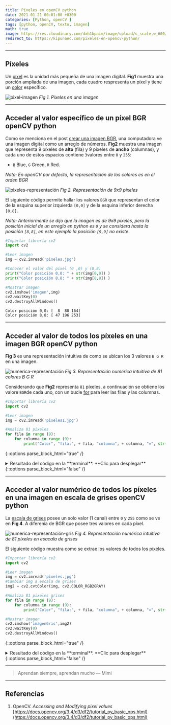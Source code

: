 ```yaml
---
title: Píxeles en openCV python
date: 2021-01-21 00:01:00 +0300
categories: [Python, openCV ]
tags: [python, openCV, texto, imagen]   
math: true
image: https://res.cloudinary.com/dxh1bpaim/image/upload/c_scale,w_600/v1612302798/kipunaEC/pixeles/portada-pixel_isrv4e.jpg
redirect_to: https://kipunaec.com/pixeles-en-opencv-python/
---
```


***

## Píxeles

Un [píxel](https://es.wikipedia.org/wiki/P%C3%ADxel) es la unidad más pequeña de una imagen digital. **Fig1** muestra una porción ampliada de una imagen, cada cuadro respresenta un píxel y tiene un [color](https://htmlcolorcodes.com/es/) específico.

![pixel-imagen](https://res.cloudinary.com/dxh1bpaim/image/upload/c_scale,h_240,w_400/v1612304704/kipunaEC/pixeles/pixel100_zlcswt.png)
_Fig 1. Píxeles en una imagen_

 ***

## Acceder al valor específico de un píxel BGR openCV python

Como se menciona en el post [crear una imagen BGR](../Crear-una-imagen-BGR-openCV-Python/), una computadora ve una imagen digital como un arreglo de números. **Fig2** muestra una imagen que representa 9 píxeles de **alto** (fila) y 9 píxeles de **ancho** (columnas), y cada uno de estos espacios contiene `3`valores entre `0` y `255`: 
* `B` Blue, `G` Green, `R` Red.

*Nota: En openCV por defecto, la representación  de los colores es en el orden BGR*

![pixeles-representación](https://res.cloudinary.com/dxh1bpaim/image/upload/c_scale,w_100/v1612305836/kipunaEC/pixeles/pixel2_lzyu0x.png)
_Fig 2. Representación de 9x9 píxeles_

El siguiente código permite hallar los  valores `BGR` que representan el color de la esquina superior izquierda `[0,0]` y  de la esquina inferior derecha `[8,8]`.

*Nota: Anteriormente se dijo que la imagen es de 9x9 píxeles, pero la posición inicial de un arreglo en python es `0` y se considera hasta la posición `[8,8]`, en este ejemplo la posición `[9,9]` no existe*.

```python
#Importar librería cv2
import cv2

#Leer imagen
img = cv2.imread('pixeles.jpg')

#Conocer el valor del pixel (0 ,0) y (8,8)
print("Color posición 0,0: " + str(img[0,0]) )
print("Color posición 8,8: " + str(img[8,8]) )

#Mostrar imagen
cv2.imshow('imagen',img)
cv2.waitKey(0)
cv2.destroyAllWindows()
```
```terminal 
Color posición 0,0: [  8  80 164]
Color posición 8,8: [ 47 196 253]
```

***

## Acceder al valor de todos los píxeles en una imagen BGR openCV python

**Fig 3** es una representación intuitiva de como se ubican los 3 valores `B G R` en una imagen. 

![numerica-representación](https://res.cloudinary.com/dxh1bpaim/image/upload/c_scale,w_500/v1612307975/kipunaEC/pixeles/1_ujkchs.jpg)
_Fig 3. Representación numérica intuitiva de 81 colores B G R_

Considerando que **Fig2** representa `81` píxeles, a continuación se obtiene los valore `BGR`de cada uno, con un bucle [for](https://docs.python.org/3/tutorial/controlflow.html#for-statements) para leer las filas y las columnas.

```python
#Importar librería cv2
import cv2

#Leer imagen
img = cv2.imread('pixeles1.jpg')

#Analiza 81 pixeles
for fila in range (9):
    for columna in range (9):
        print("Color", "fila:", + fila, "columna", + columna, "=", str(img[fila,columna]))
```

{::options parse_block_html="true" /}

<details>
<summary markdown='span'> Resultado del código en la **terminal**. **Clic para desplegar** 
</summary>

```terminal
Color fila: 0 columna 0 = [  8  80 164]
Color fila: 0 columna 1 = [ 12  85 171]
Color fila: 0 columna 2 = [ 12  89 176]
Color fila: 0 columna 3 = [ 14  96 185]
Color fila: 0 columna 4 = [ 15 103 193]
Color fila: 0 columna 5 = [ 16 109 200]
Color fila: 0 columna 6 = [ 14 113 205]
Color fila: 0 columna 7 = [ 12 115 208]
Color fila: 0 columna 8 = [ 12 116 209]
Color fila: 1 columna 0 = [  8  80 164]
Color fila: 1 columna 1 = [  5  81 164]
Color fila: 1 columna 2 = [  6  86 171]
Color fila: 1 columna 3 = [  8  93 179]
Color fila: 1 columna 4 = [  8  98 186]
Color fila: 1 columna 5 = [  7 104 192]
Color fila: 1 columna 6 = [  6 108 197]
Color fila: 1 columna 7 = [  9 114 205]
Color fila: 1 columna 8 = [ 11 118 209]
Color fila: 2 columna 0 = [  4  78 160]
Color fila: 2 columna 1 = [  0  79 160]
Color fila: 2 columna 2 = [  3  85 167]
Color fila: 2 columna 3 = [  2  93 174]
Color fila: 2 columna 4 = [  0  96 179]
Color fila: 2 columna 5 = [  0  99 185]
Color fila: 2 columna 6 = [  0 105 192]
Color fila: 2 columna 7 = [  7 116 202]
Color fila: 2 columna 8 = [ 13 123 211]
Color fila: 3 columna 0 = [  0  74 151]
Color fila: 3 columna 1 = [  0  80 158]
Color fila: 3 columna 2 = [  2  90 167]
Color fila: 3 columna 3 = [  6  99 178]
Color fila: 3 columna 4 = [  2 103 182]
Color fila: 3 columna 5 = [  0 104 185]
Color fila: 3 columna 6 = [  0 110 192]
Color fila: 3 columna 7 = [  9 123 207]
Color fila: 3 columna 8 = [ 16 134 217]
Color fila: 4 columna 0 = [  0  81 156]
Color fila: 4 columna 1 = [  2  89 163]
Color fila: 4 columna 2 = [  8 102 175]
Color fila: 4 columna 3 = [ 15 114 188]
Color fila: 4 columna 4 = [ 12 119 193]
Color fila: 4 columna 5 = [  9 121 197]
Color fila: 4 columna 6 = [ 10 128 205]
Color fila: 4 columna 7 = [ 18 139 218]
Color fila: 4 columna 8 = [ 26 150 228]
Color fila: 5 columna 0 = [  9  97 167]
Color fila: 5 columna 1 = [ 17 110 179]
Color fila: 5 columna 2 = [ 24 122 192]
Color fila: 5 columna 3 = [ 32 136 207]
Color fila: 5 columna 4 = [ 31 143 213]
Color fila: 5 columna 5 = [ 26 147 217]
Color fila: 5 columna 6 = [ 28 154 225]
Color fila: 5 columna 7 = [ 33 162 235]
Color fila: 5 columna 8 = [ 37 168 241]
Color fila: 6 columna 0 = [ 24 118 184]
Color fila: 6 columna 1 = [ 43 140 206]
Color fila: 6 columna 2 = [ 48 152 217]
Color fila: 6 columna 3 = [ 52 164 230]
Color fila: 6 columna 4 = [ 52 169 236]
Color fila: 6 columna 5 = [ 48 173 241]
Color fila: 6 columna 6 = [ 48 179 246]
Color fila: 6 columna 7 = [ 47 183 249]
Color fila: 6 columna 8 = [ 44 184 250]
Color fila: 7 columna 0 = [ 51 149 213]
Color fila: 7 columna 1 = [ 64 167 230]
Color fila: 7 columna 2 = [ 68 177 239]
Color fila: 7 columna 3 = [ 69 186 247]
Color fila: 7 columna 4 = [ 65 190 251]
Color fila: 7 columna 5 = [ 61 192 255]
Color fila: 7 columna 6 = [ 58 195 255]
Color fila: 7 columna 7 = [ 53 196 255]
Color fila: 7 columna 8 = [ 48 194 254]
Color fila: 8 columna 0 = [ 69 170 232]
Color fila: 8 columna 1 = [ 81 187 248]
Color fila: 8 columna 2 = [ 81 193 253]
Color fila: 8 columna 3 = [ 77 197 255]
Color fila: 8 columna 4 = [ 70 198 255]
Color fila: 8 columna 5 = [ 65 199 255]
Color fila: 8 columna 6 = [ 61 201 255]
Color fila: 8 columna 7 = [ 54 200 255]
Color fila: 8 columna 8 = [ 47 196 253]

```
</details>
{::options parse_block_html="false" /}

*** 

## Acceder al valor numérico de todos los píxeles en una imagen en escala de grises openCV python

La [escala de grises](https://es.wikipedia.org/wiki/Escala_de_grises) posee un solo valor (1 canal) entre `0` y `255` como se ve en **Fig 4**. A diferenia de BGR  que posee tres valores en cada píxel. 

![numerica-representación-gris](https://res.cloudinary.com/dxh1bpaim/image/upload/c_scale,w_500/v1612307972/kipunaEC/pixeles/2_ns3zbe.jpg)
_Fig 4. Representación numérica intuitiva de 81 píxeles en esacala de grises_

El siguiente código muestra como se extrae los valores de todos los píxeles. 

```python
#Importar librería cv2
import cv2

#Leer imagen
img = cv2.imread('pixeles.jpg')
#Cambiar img a escala de grises
img2 = cv2.cvtColor(img, cv2.COLOR_RGB2GRAY)

#Analiza 81 pixeles grises
for fila in range (9):
    for columna in range (9):
        print("Color", "fila:", + fila, "columna", + columna, "=", str(img2[fila,columna]))

#Mostrar imagen
cv2.imshow('imagenGris',img2)
cv2.waitKey(0)
cv2.destroyAllWindows()
```
{::options parse_block_html="true" /}

<details>
<summary markdown='span'>  Resultado del código en la **terminal**. **Clic para desplegar**
</summary>

```terminal
Color fila: 0 columna 0 = 68
Color fila: 0 columna 1 = 73
Color fila: 0 columna 2 = 76
Color fila: 0 columna 3 = 82
Color fila: 0 columna 4 = 87
Color fila: 0 columna 5 = 92
Color fila: 0 columna 6 = 94
Color fila: 0 columna 7 = 95
Color fila: 0 columna 8 = 96
Color fila: 1 columna 0 = 68
Color fila: 1 columna 1 = 68
Color fila: 1 columna 2 = 72
Color fila: 1 columna 3 = 77
Color fila: 1 columna 4 = 81
Color fila: 1 columna 5 = 85
Color fila: 1 columna 6 = 88
Color fila: 1 columna 7 = 93
Color fila: 1 columna 8 = 96
Color fila: 2 columna 0 = 65
Color fila: 2 columna 1 = 65
Color fila: 2 columna 2 = 70
Color fila: 2 columna 3 = 75
Color fila: 2 columna 4 = 77
Color fila: 2 columna 5 = 79
Color fila: 2 columna 6 = 84
Color fila: 2 columna 7 = 93
Color fila: 2 columna 8 = 100
Color fila: 3 columna 0 = 61
Color fila: 3 columna 1 = 65
Color fila: 3 columna 2 = 72
Color fila: 3 columna 3 = 80
Color fila: 3 columna 4 = 82
Color fila: 3 columna 5 = 82
Color fila: 3 columna 6 = 86
Color fila: 3 columna 7 = 98
Color fila: 3 columna 8 = 108
Color fila: 4 columna 0 = 65
Color fila: 4 columna 1 = 71
Color fila: 4 columna 2 = 82
Color fila: 4 columna 3 = 93
Color fila: 4 columna 4 = 95
Color fila: 4 columna 5 = 96
Color fila: 4 columna 6 = 101
Color fila: 4 columna 7 = 112
Color fila: 4 columna 8 = 122
Color fila: 5 columna 0 = 79
Color fila: 5 columna 1 = 90
Color fila: 5 columna 2 = 101
Color fila: 5 columna 3 = 113
Color fila: 5 columna 4 = 117
Color fila: 5 columna 5 = 119
Color fila: 5 columna 6 = 124
Color fila: 5 columna 7 = 132
Color fila: 5 columna 8 = 137
Color fila: 6 columna 0 = 97
Color fila: 6 columna 1 = 119
Color fila: 6 columna 2 = 128
Color fila: 6 columna 3 = 138
Color fila: 6 columna 4 = 142
Color fila: 6 columna 5 = 143
Color fila: 6 columna 6 = 147
Color fila: 6 columna 7 = 150
Color fila: 6 columna 8 = 150
Color fila: 7 columna 0 = 127
Color fila: 7 columna 1 = 143
Color fila: 7 columna 2 = 151
Color fila: 7 columna 3 = 158
Color fila: 7 columna 4 = 160
Color fila: 7 columna 5 = 160
Color fila: 7 columna 6 = 161
Color fila: 7 columna 7 = 160
Color fila: 7 columna 8 = 157
Color fila: 8 columna 0 = 147
Color fila: 8 columna 1 = 162
Color fila: 8 columna 2 = 166
Color fila: 8 columna 3 = 168
Color fila: 8 columna 4 = 166
Color fila: 8 columna 5 = 165
Color fila: 8 columna 6 = 165
Color fila: 8 columna 7 = 163
Color fila: 8 columna 8 = 158

```
</details>
{::options parse_block_html="false" /}

***


> Aprendan siempre, aprendan mucho — Mimi

***


## Referencias

1. OpenCV. *Accessing and Modifying pixel values*
 [https://docs.opencv.org/3.4/d3/df2/tutorial_py_basic_ops.html](https://docs.opencv.org/3.4/d3/df2/tutorial_py_basic_ops.html)


